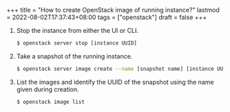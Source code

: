 +++
title = "How to create OpenStack image of running instance?"
lastmod = 2022-08-02T17:37:43+08:00
tags = ["openstack"]
draft = false
+++

1.  Stop the instance from either the UI or CLI.
    ```sh
    $ openstack server stop [instance UUID]
    ```

2.  Take a snapshot of the running instance.
    ```sh
    $ openstack server image create --name [snapshot name] [instance UUID]
    ```

3.  List the images and identify the UUID of the snapshot using the name given during creation.
    ```sh
    $ openstack image list
    ```